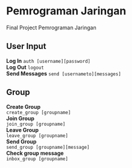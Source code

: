 # Pemrograman Jaringan
Final Project Pemrograman Jaringan

## User Input
**Log In**
`
    auth [username][password]
`  
**Log Out**
`
    logout
`  
**Send Messages**
`
    send [usernameto][messages]
`  

## Group
**Create Group**  
`
    create_group [groupname]
`  
**Join Group**  
`
    join_group [groupname]
`  
**Leave Group**  
`
    leave_group [groupname]
`  
**Send Group**  
`
    send_group [groupname][message]
`  
**Check group message**  
`
    inbox_group [groupname]
`

